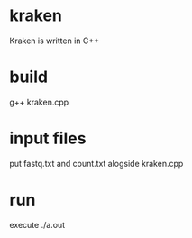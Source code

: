 # kraken
Kraken is written in C++

# build
g++ kraken.cpp

# input files
put fastq.txt and count.txt alogside kraken.cpp

# run
execute ./a.out


